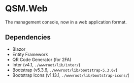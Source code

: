 # QSM.Web

The management console, now in a web application format.

## Dependencies

- Blazor
- Entity Framework
- QR Code Generator (for 2FA)
- Inter (v4.1, `./wwwroot/lib/inter/`)
- Bootstrap (v5.3.6, `./wwwroot/lib/bootstrap-5.3.6/`)
- Bootstrap Icons (v1.13.1, `./wwwroot/lib/bootstrap-icons/`)
